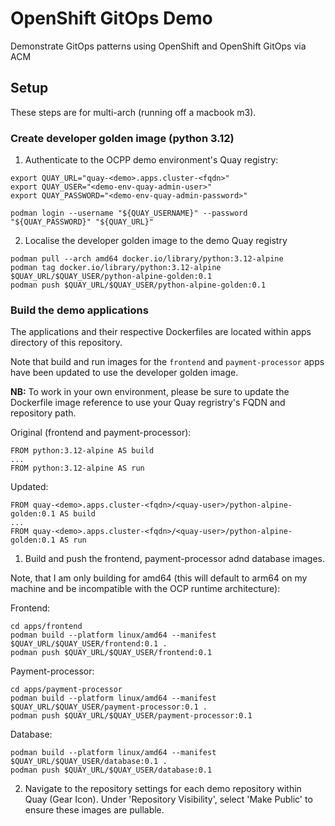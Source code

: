 # OpenShift GitOps Demo

Demonstrate GitOps patterns using OpenShift and OpenShift GitOps via ACM

## Setup

These steps are for multi-arch (running off a macbook m3).

### Create developer golden image (python 3.12)

1. Authenticate to the OCPP demo environment's Quay registry:

```
export QUAY_URL="quay-<demo>.apps.cluster-<fqdn>"
export QUAY_USER="<demo-env-quay-admin-user>"
export QUAY_PASSWORD="<demo-env-quay-admin-password>"

podman login --username "${QUAY_USERNAME}" --password "${QUAY_PASSWORD}" "${QUAY_URL}"
```

2. Localise the developer golden image to the demo Quay registry

```
podman pull --arch amd64 docker.io/library/python:3.12-alpine
podman tag docker.io/library/python:3.12-alpine $QUAY_URL/$QUAY_USER/python-alpine-golden:0.1
podman push $QUAY_URL/$QUAY_USER/python-alpine-golden:0.1
```

### Build the demo applications

The applications and their respective Dockerfiles are located within apps directory of this repository.

Note that build and run images for the `frontend` and `payment-processor` apps have been updated to use the developer golden image.

**NB:** To work in your own environment, please be sure to update the Dockerfile image reference to use your Quay regristry's FQDN and repository path.

Original (frontend and payment-processor):

```
FROM python:3.12-alpine AS build
...
FROM python:3.12-alpine AS run
```

Updated:

```
FROM quay-<demo>.apps.cluster-<fqdn>/<quay-user>/python-alpine-golden:0.1 AS build
...
FROM quay-<demo>.apps.cluster-<fqdn>/<quay-user>/python-alpine-golden:0.1 AS run
```

1. Build and push the frontend, payment-processor adnd database images.

Note, that I am only building for amd64 (this will default to arm64 on my machine and be incompatible with the OCP runtime architecture):

Frontend:
```
cd apps/frontend
podman build --platform linux/amd64 --manifest $QUAY_URL/$QUAY_USER/frontend:0.1 .
podman push $QUAY_URL/$QUAY_USER/frontend:0.1
```

Payment-processor:
```
cd apps/payment-processor
podman build --platform linux/amd64 --manifest $QUAY_URL/$QUAY_USER/payment-processor:0.1 .
podman push $QUAY_URL/$QUAY_USER/payment-processor:0.1
```

Database:
```
podman build --platform linux/amd64 --manifest $QUAY_URL/$QUAY_USER/database:0.1 .
podman push $QUAY_URL/$QUAY_USER/database:0.1
```

2. Navigate to the repository settings for each demo repository within Quay (Gear Icon). Under 'Repository Visibility', select 'Make Public' to ensure these images are pullable.